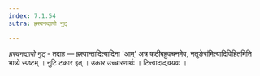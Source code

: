 ```yaml
---
index: 7.1.54
sutra: ह्रस्वनद्यापो नुट्

---
```

_ह्रस्वनद्यापो नुट्_ - तदाह — ह्रस्वान्तादित्यादिना 'आम्' अत्र षष्ठीबहुवचनमेव, नतुङेरा॑मित्यादिविहितमिति भाष्ये स्पष्टम् । नुटि टकार इत् । उकार उच्चारणार्थः । टित्त्वादाद्यवयवः ।